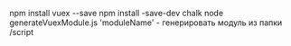 
npm install vuex --save
npm install -save-dev chalk
node generateVuexModule.js 'moduleName' - генерировать модуль из папки /script
